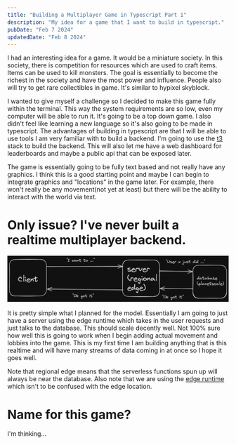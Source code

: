 ```yaml
---
title: "Building a Multiplayer Game in Typescript Part 1"
description: "My idea for a game that I want to build in typescript."
pubDate: "Feb 7 2024"
updatedDate: "Feb 8 2024"
---
```


I had an interesting idea for a game. It would be a miniature society. In this society, there is competition for resources which are used to craft items. Items can be used to kill monsters. The goal is essentially to become the richest in the society and have the most power and influence. People also will try to get rare collectibles in game. It's similar to hypixel skyblock.

I wanted to give myself a challenge so I decided to make this game fully within the terminal. This way the system requirements are so low, even my computer will be able to run it. It's going to be a top down game. I also didn't feel like learning a new language so it's also going to be made in typescript. The advantages of building in typescript are that I will be able to use tools I am very familiar with to build a backend. I'm going to use the [t3](https://create.t3.gg) stack to build the backend. This will also let me have a web dashboard for leaderboards and maybe a public api that can be exposed later.

The game is essentially going to be fully text based and not really have any graphics. I think this is a good starting point and maybe I can begin to integrate graphics and "locations" in the game later. For example, there won't really be any movement(not yet at least) but there will be the ability to interact with the world via text.

# Only issue? I've never built a realtime multiplayer backend.

![The model that is going to be used for the game](../../assets/typescript-game-model.png)

It is pretty simple what I planned for the model. Essentially I am going to just have a server using the edge runtime which takes in the user requests and just talks to the database. This should scale decently well. Not 100% sure how well this is going to work when I begin adding actual movement and lobbies into the game. This is my first time I am building anything that is this realtime and will have many streams of data coming in at once so I hope it goes well.

Note that regional edge means that the serverless functions spun up will always be near the database. Also note that we are using the [edge runtime](https://edge-runtime.vercel.app/) which isn't to be confused with the edge location.

# Name for this game?

I'm thinking...

